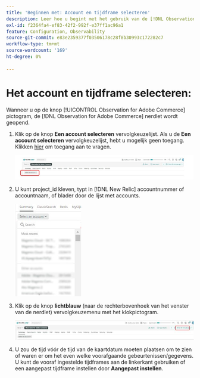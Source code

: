 ```yaml
---
title: 'Beginnen met: Account en tijdframe selecteren'
description: Leer hoe u begint met het gebruik van de [!DNL Observation for Adobe Commerce] door het account en het tijdframe te selecteren.
exl-id: f2364fa4-ef83-42f2-992f-e37ff1ac96a1
feature: Configuration, Observability
source-git-commit: e83e2359377f03506178c28f8b30993c172282c7
workflow-type: tm+mt
source-wordcount: '169'
ht-degree: 0%

---
```


# Het account en tijdframe selecteren:

Wanneer u op de knop [!UICONTROL Observation for Adobe Commerce] pictogram, de [!DNL Observation for Adobe Commerce] nerdlet wordt geopend.

1. Klik op de knop **Een account selecteren** vervolgkeuzelijst. Als u de **Een account selecteren** vervolgkeuzelijst, hebt u mogelijk geen toegang. Klikken [hier](https://adobe.sharepoint.com/sites/MG/it/IT%20Services%20Wiki/Requesting%20access%20to%20Magento%20Commerce%20New%20Relic.aspx) om toegang aan te vragen.

   ![Een account selecteren](../../assets/tools/observation-for-adobe-commerce/start-using-1.jpeg)

1. U kunt project_id kleven, typt in [!DNL New Relic] accountnummer of accountnaam, of blader door de lijst met accounts.

   ![Door de lijst met accounts bladeren](../../assets/tools/observation-for-adobe-commerce/start-using-2.jpg)

1. Klik op de knop **lichtblauw** (naar de rechterbovenhoek van het venster van de nerdlet) vervolgkeuzemenu met het klokpictogram.

   ![Klik op het vervolgkeuzemenu](../../assets/tools/observation-for-adobe-commerce/start-using-3.jpg)

1. U zou de tijd vóór de tijd van de kaartdatum moeten plaatsen om te zien of waren er om het even welke voorafgaande gebeurtenissen/gegevens. U kunt de vooraf ingestelde tijdframes aan de linkerkant gebruiken of een aangepast tijdframe instellen door **Aangepast instellen**.
